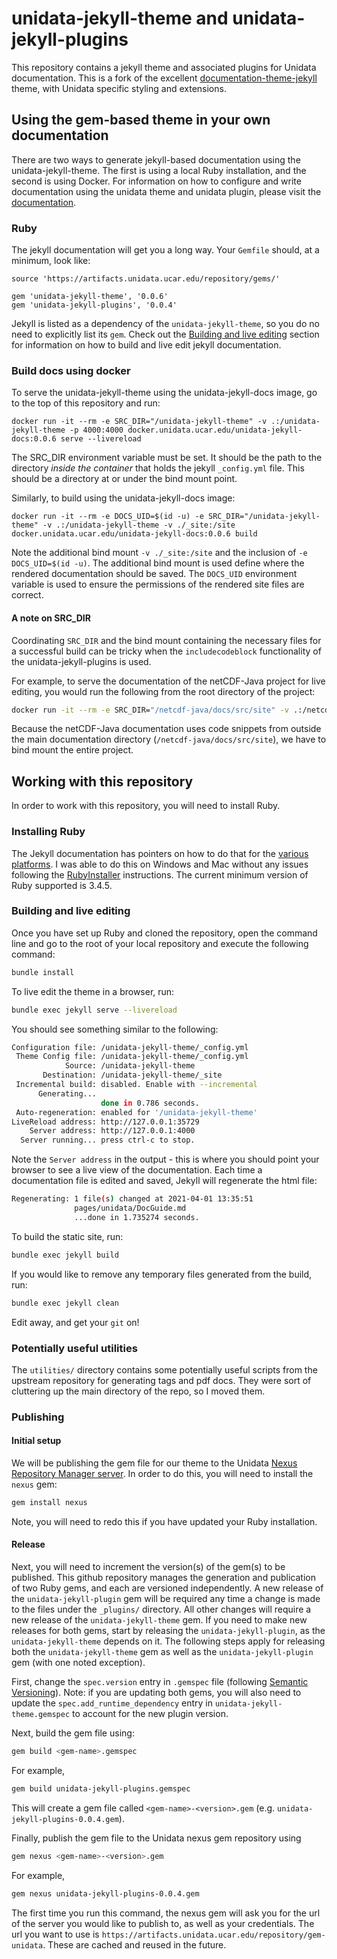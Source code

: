 # unidata-jekyll-theme and unidata-jekyll-plugins

This repository contains a jekyll theme and associated plugins for Unidata documentation.
This is a fork of the excellent [documentation-theme-jekyll](https://idratherbewriting.com/documentation-theme-jekyll) theme, with Unidata specific styling and extensions.

## Using the gem-based theme in your own documentation

There are two ways to generate jekyll-based documentation using the unidata-jekyll-theme.
The first is using a local Ruby installation, and the second is using Docker.
For information on how to configure and write documentation using the unidata theme and unidata plugin, please visit the [documentation](https://unidata.github.io/unidata-jekyll-theme/).

### Ruby

The jekyll documentation will get you a long way.
Your `Gemfile` should, at a minimum, look like:

```shell
source 'https://artifacts.unidata.ucar.edu/repository/gems/'

gem 'unidata-jekyll-theme', '0.0.6'
gem 'unidata-jekyll-plugins', '0.0.4'
```

Jekyll is listed as a dependency of the `unidata-jekyll-theme`, so you do no need to explicitly list its `gem`.
Check out the [Building and live editing](#Building-and-live-editing) section for information on how to build and live edit jekyll documentation.

### Build docs using docker

To serve the unidata-jekyll-theme using the unidata-jekyll-docs image, go to the top of this repository and run:

```shell
docker run -it --rm -e SRC_DIR="/unidata-jekyll-theme" -v .:/unidata-jekyll-theme -p 4000:4000 docker.unidata.ucar.edu/unidata-jekyll-docs:0.0.6 serve --livereload
```

The SRC_DIR environment variable must be set.
It should be the path to the directory _inside the container_ that holds the jekyll `_config.yml` file.
This should be a directory at or under the bind mount point.

Similarly, to build using the unidata-jekyll-docs image:

```shell
docker run -it --rm -e DOCS_UID=$(id -u) -e SRC_DIR="/unidata-jekyll-theme" -v .:/unidata-jekyll-theme -v ./_site:/site docker.unidata.ucar.edu/unidata-jekyll-docs:0.0.6 build
```

Note the additional bind mount `-v ./_site:/site` and the inclusion of `-e DOCS_UID=$(id -u)`.
The additional bind mount is used define where the rendered documentation should be saved.
The `DOCS_UID` environment variable is used to ensure the permissions of the rendered site files are correct.

#### A note on SRC_DIR

Coordinating `SRC_DIR` and the bind mount containing the necessary files for a successful build can be tricky when the `includecodeblock` functionality of the unidata-jekyll-plugins is used.

For example, to serve the documentation of the netCDF-Java project for live editing, you would run the following from the root directory of the project:

```sh
docker run -it --rm -e SRC_DIR="/netcdf-java/docs/src/site" -v .:/netcdf-java -p 4005:4005 unidata-jekyll-docs:latest serve --livereload
```

Because the netCDF-Java documentation uses code snippets from outside the main documentation directory (`/netcdf-java/docs/src/site`), we have to bind mount the entire project.

## Working with this repository

In order to work with this repository, you will need to install Ruby.

### Installing Ruby
The Jekyll documentation has pointers on how to do that for the [various platforms](https://jekyllrb.com/docs/installation/).
I was able to do this on Windows and Mac without any issues following the [RubyInstaller](https://jekyllrb.com/docs/installation/windows/#installation-via-rubyinstaller) instructions.
The current minimum version of Ruby supported is 3.4.5.

### Building and live editing

Once you have set up Ruby and cloned the repository, open the command line and go to the root of your local repository and execute the following command:

~~~sh
bundle install
~~~

To live edit the theme in a browser, run:

~~~sh
bundle exec jekyll serve --livereload
~~~

You should see something similar to the following:

~~~sh
Configuration file: /unidata-jekyll-theme/_config.yml
 Theme Config file: /unidata-jekyll-theme/_config.yml
            Source: /unidata-jekyll-theme
       Destination: /unidata-jekyll-theme/_site
 Incremental build: disabled. Enable with --incremental
      Generating...
                    done in 0.786 seconds.
 Auto-regeneration: enabled for '/unidata-jekyll-theme'
LiveReload address: http://127.0.0.1:35729
    Server address: http://127.0.0.1:4000
  Server running... press ctrl-c to stop.
~~~

Note the `Server address` in the output - this is where you should point your browser to see a live view of the documentation.
Each time a documentation file is edited and saved, Jekyll will regenerate the html file:

~~~sh
Regenerating: 1 file(s) changed at 2021-04-01 13:35:51
              pages/unidata/DocGuide.md
              ...done in 1.735274 seconds.
~~~

To build the static site, run:

~~~sh
bundle exec jekyll build
~~~

If you would like to remove any temporary files generated from the build, run:

~~~sh
bundle exec jekyll clean
~~~

Edit away, and get your `git` on!

### Potentially useful utilities

The `utilities/` directory contains some potentially useful scripts from the upstream repository for generating tags and pdf docs.
They were sort of cluttering up the main directory of the repo, so I moved them.

### Publishing

#### Initial setup

We will be publishing the gem file for our theme to the Unidata [Nexus Repository Manager server](https://artifacts.unidata.ucar.edu/#browse/browse:gem-unidata).
In order to do this, you will need to install the `nexus` gem:

~~~sh
gem install nexus
~~~

Note, you will need to redo this if you have updated your Ruby installation.

#### Release

Next, you will need to increment the version(s) of the gem(s) to be published.
This github repository manages the generation and publication of two Ruby gems, and each are versioned independently.
A new release of the `unidata-jekyll-plugin` gem will be required any time a change is made to the files under the `_plugins/` directory.
All other changes will require a new release of the `unidata-jekyll-theme` gem.
If you need to make new releases for both gems, start by releasing the `unidata-jekyll-plugin`, as the `unidata-jekyll-theme` depends on it.
The following steps apply for releasing both the `unidata-jekyll-theme` gem as well as the `unidata-jekyll-plugin` gem (with one noted exception).

First, change the `spec.version` entry in `.gemspec` file (following [Semantic Versioning](https://semver.org/)).
Note: if you are updating both gems, you will also need to update the `spec.add_runtime_dependency` entry in `unidata-jekyll-theme.gemspec` to account for the new plugin version.

Next, build the gem file using:

~~~sh
gem build <gem-name>.gemspec
~~~

For example,

~~~sh
gem build unidata-jekyll-plugins.gemspec
~~~

This will create a gem file called `<gem-name>-<version>.gem` (e.g. `unidata-jekyll-plugins-0.0.4.gem`).

Finally, publish the gem file to the Unidata nexus gem repository using

~~~sh
gem nexus <gem-name>-<version>.gem
~~~

For example,

~~~sh
gem nexus unidata-jekyll-plugins-0.0.4.gem
~~~

The first time you run this command, the nexus gem will ask you for the url of the server you would like to publish to, as well as your credentials.
The url you want to use is `https://artifacts.unidata.ucar.edu/repository/gem-unidata`.
These are cached and reused in the future.
